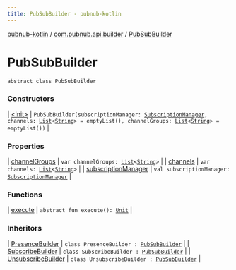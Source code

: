 ```yaml
---
title: PubSubBuilder - pubnub-kotlin
---
```


[pubnub-kotlin](../../index.html) / [com.pubnub.api.builder](../index.html) / [PubSubBuilder](./index.html)

# PubSubBuilder

`abstract class PubSubBuilder`

### Constructors

| [&lt;init&gt;](-init-.html) | `PubSubBuilder(subscriptionManager: `[`SubscriptionManager`](../../com.pubnub.api.managers/-subscription-manager/index.html)`, channels: `[`List`](https://kotlinlang.org/api/latest/jvm/stdlib/kotlin.collections/-list/index.html)`<`[`String`](https://kotlinlang.org/api/latest/jvm/stdlib/kotlin/-string/index.html)`> = emptyList(), channelGroups: `[`List`](https://kotlinlang.org/api/latest/jvm/stdlib/kotlin.collections/-list/index.html)`<`[`String`](https://kotlinlang.org/api/latest/jvm/stdlib/kotlin/-string/index.html)`> = emptyList())` |

### Properties

| [channelGroups](channel-groups.html) | `var channelGroups: `[`List`](https://kotlinlang.org/api/latest/jvm/stdlib/kotlin.collections/-list/index.html)`<`[`String`](https://kotlinlang.org/api/latest/jvm/stdlib/kotlin/-string/index.html)`>` |
| [channels](channels.html) | `var channels: `[`List`](https://kotlinlang.org/api/latest/jvm/stdlib/kotlin.collections/-list/index.html)`<`[`String`](https://kotlinlang.org/api/latest/jvm/stdlib/kotlin/-string/index.html)`>` |
| [subscriptionManager](subscription-manager.html) | `val subscriptionManager: `[`SubscriptionManager`](../../com.pubnub.api.managers/-subscription-manager/index.html) |

### Functions

| [execute](execute.html) | `abstract fun execute(): `[`Unit`](https://kotlinlang.org/api/latest/jvm/stdlib/kotlin/-unit/index.html) |

### Inheritors

| [PresenceBuilder](../-presence-builder/index.html) | `class PresenceBuilder : `[`PubSubBuilder`](./index.html) |
| [SubscribeBuilder](../-subscribe-builder/index.html) | `class SubscribeBuilder : `[`PubSubBuilder`](./index.html) |
| [UnsubscribeBuilder](../-unsubscribe-builder/index.html) | `class UnsubscribeBuilder : `[`PubSubBuilder`](./index.html) |

